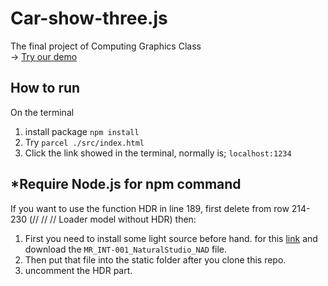 # Car-show-three.js
The final project of Computing Graphics Class  
-> [Try our demo](https://ktruong9303.github.io/miniworld)

## How to run
On the terminal
1. install package
   `npm install`
2. Try
   `parcel ./src/index.html`
3. Click the link showed in the terminal, normally is;
   `localhost:1234`
   
*Require Node.js for npm command
---
If you want to use the function HDR in line 189, first delete from row 214-230 (// // // Loader model without HDR)
then:
1. First you need to install some light source before hand. for this [link](https://app.gumroad.com/d/f787375986bcd37d3875b37f04cc635d) and download the `MR_INT-001_NaturalStudio_NAD` file.
2. Then put that file into the static folder after you clone this repo.
3. uncomment the HDR part.
